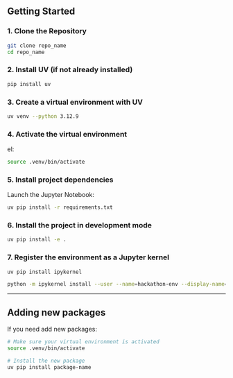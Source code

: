 ## Getting Started

### 1. Clone the Repository
```bash
git clone repo_name
cd repo_name
```

### 2. Install UV (if not already installed)
```bash
pip install uv
```

### 3. Create a virtual environment with UV
```bash
uv venv --python 3.12.9
```

### 4. Activate the virtual environment
el:

```bash
source .venv/bin/activate
```

### 5. Install project dependencies
Launch the Jupyter Notebook:
```bash
uv pip install -r requirements.txt
```

### 6.  Install the project in development mode

```bash
uv pip install -e .
```


### 7. Register the environment as a Jupyter kernel

```bash
uv pip install ipykernel

python -m ipykernel install --user --name=hackathon-env --display-name="hackathon-env"
```
---

## Adding new packages

If you need add new packages:


```bash
# Make sure your virtual environment is activated
source .venv/bin/activate 

# Install the new package
uv pip install package-name
```


